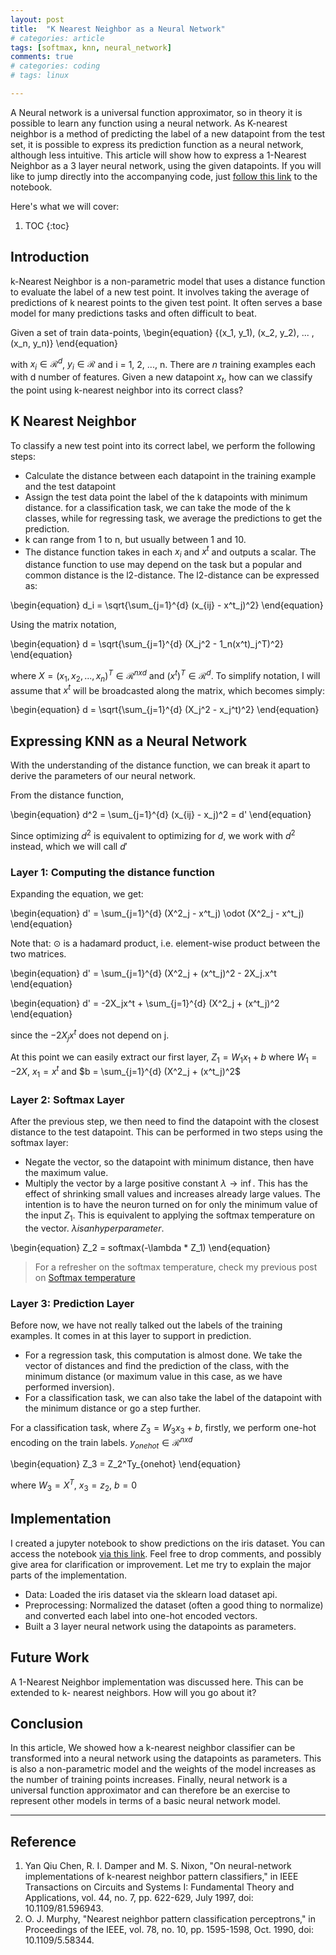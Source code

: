 ```yaml
---
layout: post
title:  "K Nearest Neighbor as a Neural Network"
# categories: article
tags: [softmax, knn, neural_network]
comments: true
# categories: coding
# tags: linux

---
```


A Neural network is a universal function approximator, so in theory it is possible to learn any function using a neural network. As K-nearest neighbor is a method of predicting the label of a new datapoint from the test set, it is possible to express its prediction function as a neural network, although less intuitive. This article will show how to express a 1-Nearest Neighbor as a 3 layer neural network, using the given datapoints. If you will like to jump directly into the accompanying code, just [follow this link](https://github.com/ogunlao/ogunlao.github.io/blob/master/notebooks/knn_as_neural_network.ipynb) to the notebook.

Here's what we will cover:
1. TOC
{:toc}

## Introduction

k-Nearest Neighbor is a non-parametric model that uses a distance function to evaluate the label of a new test point. It involves taking the average of predictions of k nearest points to the given test point. It often serves a base model for many predictions tasks and often difficult to beat.

Given a set of train data-points,
\begin{equation}
\{(x_1, y_1), (x_2, y_2), ... ,(x_n, y_n)\}
\end{equation}

with $x_i \in \mathcal{R}^d$, $y_i \in \mathcal{R}$ and i = 1, 2, ..., n. There are $n$ training examples each with d number of features. Given a new datapoint $x_t$, how can we classify the point using k-nearest neighbor into its correct class?

## K Nearest Neighbor

To classify a new test point into its correct label, we perform the following steps:

- Calculate the distance between each datapoint in the training example and the test datapoint
- Assign the test data point the label of the k datapoints with minimum distance. for a classification task, we can take the mode of the k classes, while for regressing task, we average the predictions to get the prediction.
- k can range from 1 to n, but usually between 1 and 10.
- The distance function takes in each $x_i$ and $x^t$ and outputs a scalar. The distance function to use may depend on the task but a popular and common distance is the l2-distance. The l2-distance can be expressed as:

\begin{equation}
d_i = \sqrt{\sum_{j=1}^{d} (x_{ij} - x^t_j)^2}
\end{equation}

Using the matrix notation,

\begin{equation}
d = \sqrt{\sum_{j=1}^{d} (X_j^2 - 1_n(x^t)_j^T)^2}
\end{equation}

where $X = (x_1, x_2, ..., x_n)^T \in \mathcal{R}^{nxd}$ and $(x^t)^T \in \mathcal{R}^d$. To simplify notation, I will assume that $x^t$ will be broadcasted along the matrix, which becomes simply:

\begin{equation}
d = \sqrt{\sum_{j=1}^{d} (X_j^2 - x_j^t)^2}
\end{equation}

## Expressing KNN as a Neural Network

With the understanding of the distance function, we can break it apart to derive the parameters of our neural network.

From the distance function,

\begin{equation}
d^2 = \sum_{j=1}^{d} (x_{ij} - x_j)^2 = d'
\end{equation}

Since optimizing $d^2$ is equivalent to optimizing for $d$, we work with $d^2$ instead, which we will call $d'$

### Layer 1: Computing the distance function

Expanding the equation, we get:

\begin{equation}
d' = \sum_{j=1}^{d} (X^2_j - x^t_j) \odot (X^2_j - x^t_j)
\end{equation}

Note that: $\odot$ is a hadamard product, i.e. element-wise product between the two matrices.

\begin{equation}
d' = \sum_{j=1}^{d} (X^2_j + (x^t_j)^2 - 2X_j.x^t
\end{equation}

\begin{equation}
d' = -2X_jx^t + \sum_{j=1}^{d} (X^2_j + (x^t_j)^2
\end{equation}

since the $-2X_jx^t$ does not depend on j.

At this point we can easily extract our first layer, $Z_1 = W_1x_1 + b$ where $W_1 = -2X$, $x_1 = x^t$ and $b = \sum_{j=1}^{d} (X^2_j + (x^t_j)^2$

### Layer 2: Softmax Layer

After the previous step, we then need to find the datapoint with the closest distance to the test datapoint. This can be performed in two steps using the softmax layer:

- Negate the vector, so the datapoint with minimum distance, then have the maximum value. 
- Multiply the vector by a large positive constant $\lambda \rightarrow \inf$. This has the effect of shrinking small values and increases already large values. The intention is to have the neuron turned on for only the minimum value of the input $Z_1$. This is equivalent to applying the softmax temperature on the vector. $\lambda is an hyperparameter$. 

\begin{equation}
Z_2 = softmax(-\lambda * Z_1)
\end{equation}

> For a refresher on the softmax temperature, check my previous post on [Softmax temperature](https://ogunlao.github.io/2020/04/26/you_dont_really_know_softmax.html#softmax-temperature)

### Layer 3: Prediction Layer

Before now, we have not really talked out the labels of the training examples. It comes in at this layer to support in prediction. 

- For a regression task, this computation is almost done. We take the vector of distances and find the prediction of the class, with the minimum distance (or maximum value in this case, as we have performed inversion).
- For a classification task, we can also take the label of the datapoint with the minimum distance or go a step further.

For a classification task, where $Z_3 = W_3x_3 + b$, firstly, we perform one-hot encoding on the train labels. $y_{onehot} \in \mathcal{R}^{nxd}$

\begin{equation}
Z_3 = Z_2^Ty_{onehot}
\end{equation}

where $W_3 = X^T$, $x_3 = z_2$, $b = 0$

## Implementation

I created a jupyter notebook to show predictions on the iris dataset. You can access the notebook [via this link](https://github.com/ogunlao/ogunlao.github.io/blob/master/notebooks/knn_as_neural_network.ipynb). Feel free to drop comments, and possibly give area for clarification or improvement. Let me try to explain the major parts of the implementation.

- Data: Loaded the iris dataset via the sklearn load dataset api.
- Preprocessing: Normalized the dataset (often a good thing to normalize) and converted each label into one-hot encoded vectors.
- Built a 3 layer neural network using the datapoints as parameters.

## Future Work

A 1-Nearest Neighbor implementation was discussed here. This can be extended to k- nearest neighbors. How will you go about it?

## Conclusion

In this article, We showed how a k-nearest neighbor classifier can be transformed into a neural network using the datapoints as parameters. This is also a non-parametric model and the weights of the model increases as the number of training points increases. Finally, neural network is a universal function approximator and can therefore be an exercise to represent other models in terms of a basic neural network model.

---

## Reference

1. Yan Qiu Chen, R. I. Damper and M. S. Nixon, "On neural-network implementations of k-nearest neighbor pattern classifiers," in IEEE Transactions on Circuits and Systems I: Fundamental Theory and Applications, vol. 44, no. 7, pp. 622-629, July 1997, doi: 10.1109/81.596943.
1. O. J. Murphy, "Nearest neighbor pattern classification perceptrons," in Proceedings of the IEEE, vol. 78, no. 10, pp. 1595-1598, Oct. 1990, doi: 10.1109/5.58344.
